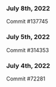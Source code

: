 ### July 8th, 2022

Commit #137745

### July 5th, 2022

Commit #314353


### July 4th, 2022

Commit #72281
